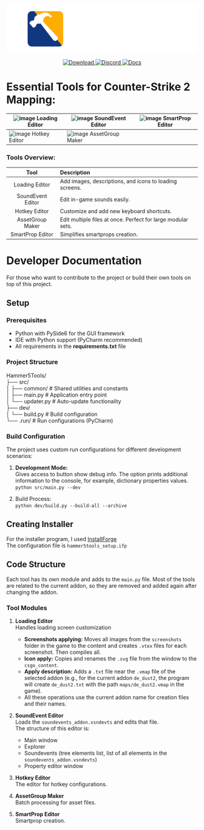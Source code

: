 
<p align="center">
    <a href="https://github.com/dertwist/Hammer5Tools">
        <img alt="header" src="readme/header_0.png" width="512">
    </a>
</p>


<p align="center">
    <a href="https://github.com/dertwist/Hammer5Tools/releases/latest">
        <img src="https://gist.githubusercontent.com/cxmeel/0dbc95191f239b631c3874f4ccf114e2/raw/download.svg" height="45" alt="Download">
    </a>
    <a href="https://discord.gg/JzcHMFbCEC">
        <img src="https://gist.githubusercontent.com/cxmeel/0dbc95191f239b631c3874f4ccf114e2/raw/discord.svg" height="45" alt="Discord">
    </a>
    <a href="https://twist-1.gitbook.io/hammer5tools">
        <img src="https://gist.githubusercontent.com/cxmeel/0dbc95191f239b631c3874f4ccf114e2/raw/docs.svg" height="45" alt="Docs">
    </a>
</p>



# Essential Tools for Counter-Strike 2 Mapping:

| ![image](https://i.imgur.com/7znAlv4.jpeg) Loading Editor | ![image](https://i.imgur.com/HMmbQgR.png) SoundEvent Editor | ![image](https://i.imgur.com/kFjGhI7.png)  SmartProp Editor |
| ----------- | ----------- | ----------- |
| ![image](https://i.imgur.com/D9v7e6w.png) Hotkey Editor | ![image](https://i.imgur.com/cRFsq49.png) AssetGroup Maker |

### Tools Overview:

|        Tool       | Description                                                  |
|:-----------------:|:-------------------------------------------------------------|
| Loading Editor    | Add images, descriptions, and icons to loading screens.      |
| SoundEvent Editor | Edit in-game sounds easily.                                  |
| Hotkey Editor     | Customize and add new keyboard shortcuts.                    |
| AssetGroup Maker      | Edit multiple files at once. Perfect for large modular sets. |
| SmartProp Editor  | Simplifies smartprops creation.                              |






#  Developer Documentation  
For those who want to contribute to the project or build their own tools on top of this project.

## Setup  

### Prerequisites  
- Python with PySide6 for the GUI framework  
- IDE with Python support (PyCharm recommended)  
- All requirements in the **requirements.txt** file

### Project Structure  
Hammer5Tools/  
├── src/    
│ ├── common/ # Shared utilities and constants  
│ ├── main.py # Application entry point  
│ └── updater.py # Auto-update functionality  
├── dev/  
│ └── build.py # Build configuration  
└── .run/ # Run configurations (PyCharm)


### Build Configuration  
The project uses custom run configurations for different development scenarios:  

1. **Development Mode:**  
   Gives access to button show debug info. The option prints additional information to the console, for example, dictionary properties values.  
   ```python src/main.py --dev  ```    
  
2. Build Process:  
```python dev/build.py --build-all --archive ```

## Creating Installer

For the installer program, I used [InstallForge](https://installforge.net/)  
The configuration file is `hammer5tools_setup.ifp`

## Code Structure

Each tool has its own module and adds to the `main.py` file. Most of the tools are related to the current addon, so they are removed and added again after changing the addon.

### Tool Modules

1.  **Loading Editor**  
    Handles loading screen customization
    
    -   **Screenshots applying:** Moves all images from the `screenshots` folder in the game to the content and creates `.vtex` files for each screenshot. Then compiles all.
    -   **Icon apply:** Copies and renames the `.svg` file from the window to the `csgo_content`.
    -   **Apply description:** Adds a `.txt` file near the `.vmap` file of the selected addon (e.g., for the current addon `de_dust2`, the program will create `de_dust2.txt` with the path `maps/de_dust2.vmap` in the game).
    -   All these operations use the current addon name for creation files and their names.
2.  **SoundEvent Editor**  
    Loads the `soundevents_addon.vsndevts` and edits that file.  
    The structure of this editor is:
    
    -   Main window
    -   Explorer
    -   Soundevents (tree elements list, list of all elements in the `soundevents_addon.vsndevts`)
    -   Property editor window
3.  **Hotkey Editor**  
    The editor for hotkey configurations.
    
4.  **AssetGroup Maker**  
    Batch processing for asset files.
    
5.  **SmartProp Editor**  
    Smartprop creation.